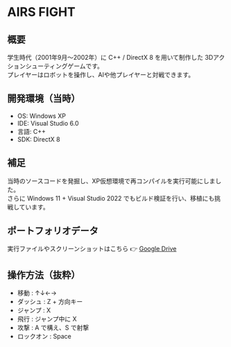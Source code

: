 # AIRS FIGHT

## 概要
学生時代（2001年9月～2002年）に C++ / DirectX 8 を用いて制作した 3Dアクションシューティングゲームです。  
プレイヤーはロボットを操作し、AIや他プレイヤーと対戦できます。

## 開発環境（当時）
- OS: Windows XP
- IDE: Visual Studio 6.0
- 言語: C++
- SDK: DirectX 8

## 補足
当時のソースコードを発掘し、XP仮想環境で再コンパイルを実行可能にしました。  
さらに Windows 11 + Visual Studio 2022 でもビルド検証を行い、移植にも挑戦しています。

## ポートフォリオデータ
実行ファイルやスクリーンショットはこちら 👉 [Google Drive](https://drive.google.com/～～～～)

## 操作方法（抜粋）
- 移動 : ↑↓←→  
- ダッシュ : Z + 方向キー  
- ジャンプ : X  
- 飛行 : ジャンプ中に X  
- 攻撃 : A で構え、S で射撃  
- ロックオン : Space
